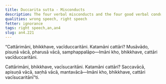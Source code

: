 ```yaml
---
title: Duccarita sutta - Misconducts
description: The four verbal misconducts and the four good verbal conducts.
qualities: wrong speech, right speech
fetter: ignorance
tags: right speech,an,an4
slug: an4.221
---
```


“Cattārimāni, bhikkhave, vacīduccaritāni. Katamāni cattāri? Musāvādo, pisuṇā vācā, pharusā vācā, samphappalāpo—Imāni kho, bhikkhave, cattāri vacīduccaritāni.

Cattārimāni, bhikkhave, vacīsucaritāni. Katamāni cattāri? Saccavācā, apisuṇā vācā, saṇhā vācā, mantavācā—Imāni kho, bhikkhave, cattāri vacīsucaritānī”ti.
